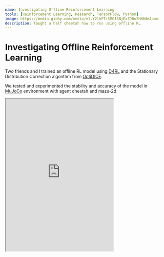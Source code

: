 ```yaml
---
name: Investigating Offline Reinforcement Learning
tools: [Reinforcement Learning, Research, TensorFlow, Python]
image: https://media.giphy.com/media/v1.Y2lkPTc5MGI3NjExZDBuZHN0dmJpamJndWQ4a2cwY3piYzZzZmt2dm83MzZxdXI5aG1hYiZlcD12MV9pbnRlcm5hbF9naWZfYnlfaWQmY3Q9Zw/ekygkIYiP1ZJs6UjBR/giphy.gif
description: Taught a half cheetah how to run using offline RL
---
```


# Investigating Offline Reinforcement Learning


Two friends and I trained an offline RL model using [D4RL](https://sites.google.com/view/d4rl/home) and the Stationary Distribution Correction algorithm from [OptiDICE](https://arxiv.org/pdf/2106.10783.pdf).
								
We tested and experimented the stability and accuracy of the model in [MuJoCo](https://mujoco.org/) environment with agent cheetah and maze-2d. 

<p class="text-center">
<iframe src="https://drive.google.com/file/d/100PSuSe0Ok4Op2Zw2vGqkQx5Ps3iCmH8/preview" width="70%" height="500" allow="autoplay"></iframe>
</p>